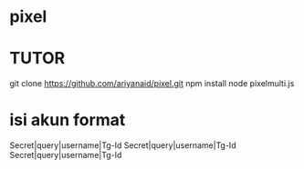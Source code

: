 # pixel

# TUTOR
git clone https://github.com/ariyanaid/pixel.git
npm install
node pixelmulti.js

# isi akun format
Secret|query|username|Tg-Id
Secret|query|username|Tg-Id
Secret|query|username|Tg-Id
